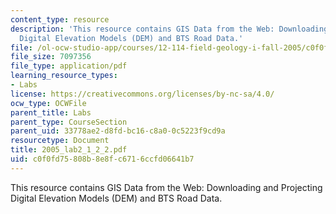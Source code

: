 ```yaml
---
content_type: resource
description: 'This resource contains GIS Data from the Web: Downloading and Projecting
  Digital Elevation Models (DEM) and BTS Road Data.'
file: /ol-ocw-studio-app/courses/12-114-field-geology-i-fall-2005/c0f0fd75808b8e8fc6716ccfd06641b7_2005_lab2_1_2_2.pdf
file_size: 7097356
file_type: application/pdf
learning_resource_types:
- Labs
license: https://creativecommons.org/licenses/by-nc-sa/4.0/
ocw_type: OCWFile
parent_title: Labs
parent_type: CourseSection
parent_uid: 33778ae2-d8fd-bc16-c8a0-0c5223f9cd9a
resourcetype: Document
title: 2005_lab2_1_2_2.pdf
uid: c0f0fd75-808b-8e8f-c671-6ccfd06641b7
---
```

This resource contains GIS Data from the Web: Downloading and Projecting Digital Elevation Models (DEM) and BTS Road Data.